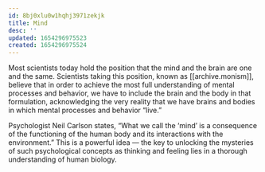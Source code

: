 ```yaml
---
id: 8bj0xlu0w1hqhj3971zekjk
title: Mind
desc: ''
updated: 1654296975523
created: 1654296975524
---
```


Most scientists today hold the position that the mind and the brain are one and the same. Scientists taking this position, known as [[archive.monism]], believe that in order to achieve the most full understanding of mental processes and behavior, we have to include the brain and the body in that formulation, acknowledging the very reality that we have brains and bodies in which mental processes and behavior “live.”

Psychologist Neil Carlson states, “What we call the ‘mind’ is a consequence of the functioning of the human body and its interactions with the environment.” This is a powerful idea — the key to unlocking the mysteries of such psychological concepts as thinking and feeling lies in a thorough understanding of human biology.
